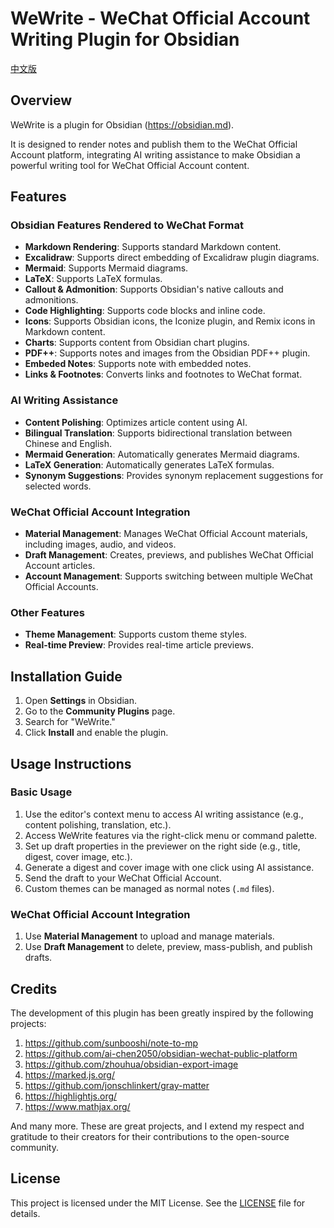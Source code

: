 # WeWrite - WeChat Official Account Writing Plugin for Obsidian

[中文版](README_CN.md)

## Overview

WeWrite is a plugin for Obsidian (https://obsidian.md). 

It is designed to render notes and publish them to the WeChat Official Account platform, integrating AI writing assistance to make Obsidian a powerful writing tool for WeChat Official Account content.

## Features

### Obsidian Features Rendered to WeChat Format
- **Markdown Rendering**: Supports standard Markdown content.
- **Excalidraw**: Supports direct embedding of Excalidraw plugin diagrams.
- **Mermaid**: Supports Mermaid diagrams.
- **LaTeX**: Supports LaTeX formulas.
- **Callout & Admonition**: Supports Obsidian's native callouts and admonitions.
- **Code Highlighting**: Supports code blocks and inline code.
- **Icons**: Supports Obsidian icons, the Iconize plugin, and Remix icons in Markdown content.
- **Charts**: Supports content from Obsidian chart plugins.
- **PDF++**: Supports notes and images from the Obsidian PDF++ plugin.
- **Embeded Notes**: Supports note with embedded notes.
- **Links & Footnotes**: Converts links and footnotes to WeChat format.

### AI Writing Assistance
- **Content Polishing**: Optimizes article content using AI.
- **Bilingual Translation**: Supports bidirectional translation between Chinese and English.
- **Mermaid Generation**: Automatically generates Mermaid diagrams.
- **LaTeX Generation**: Automatically generates LaTeX formulas.
- **Synonym Suggestions**: Provides synonym replacement suggestions for selected words.

### WeChat Official Account Integration
- **Material Management**: Manages WeChat Official Account materials, including images, audio, and videos.
- **Draft Management**: Creates, previews, and publishes WeChat Official Account articles.
- **Account Management**: Supports switching between multiple WeChat Official Accounts.

### Other Features
- **Theme Management**: Supports custom theme styles.
- **Real-time Preview**: Provides real-time article previews.

## Installation Guide

1. Open **Settings** in Obsidian.
2. Go to the **Community Plugins** page.
3. Search for "WeWrite."
4. Click **Install** and enable the plugin.

## Usage Instructions

### Basic Usage
1. Use the editor's context menu to access AI writing assistance (e.g., content polishing, translation, etc.).
2. Access WeWrite features via the right-click menu or command palette.
3. Set up draft properties in the previewer on the right side (e.g., title, digest, cover image, etc.).
4. Generate a digest and cover image with one click using AI assistance.
5. Send the draft to your WeChat Official Account.
6. Custom themes can be managed as normal notes (`.md` files).

### WeChat Official Account Integration
1. Use **Material Management** to upload and manage materials.
2. Use **Draft Management** to delete, preview, mass-publish, and publish drafts.

## Credits

The development of this plugin has been greatly inspired by the following projects:
1. https://github.com/sunbooshi/note-to-mp
2. https://github.com/ai-chen2050/obsidian-wechat-public-platform
3. https://github.com/zhouhua/obsidian-export-image
4. https://marked.js.org/
5. https://github.com/jonschlinkert/gray-matter
6. https://highlightjs.org/
7. https://www.mathjax.org/

And many more. These are great projects, and I extend my respect and gratitude to their creators for their contributions to the open-source community.

## License

This project is licensed under the MIT License. See the [LICENSE](LICENSE) file for details.

